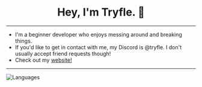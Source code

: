 <div align="center">
  <h1>Hey, I'm Tryfle. 👋</h1>
</div>

---

- I'm a beginner developer who enjoys messing around and breaking things.
- If you'd like to get in contact with me, my Discord is @tryfle. I don't usually accept friend requests though!
- Check out my [website!](https://tryflle.github.io)

---
![Languages](https://github-readme-stats.vercel.app/api/top-langs/?username=Tryflle&card_width=400&langs_count=10&layout=compact&hide_border=true&theme=dark)
